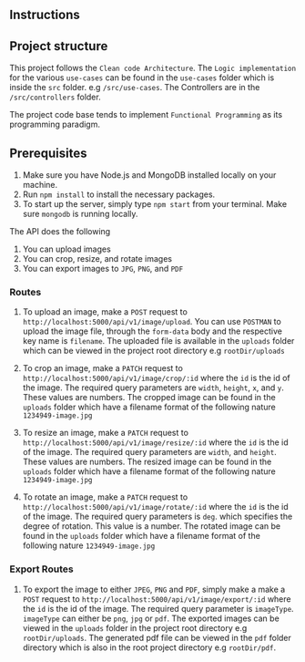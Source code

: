 ## Instructions

## Project structure

This project follows the `Clean code Architecture`.
The `Logic implementation` for the various `use-cases` can be found in the `use-cases` folder which is inside the `src` folder. e.g `/src/use-cases`.
The Controllers are in the `/src/controllers` folder.

The project code base tends to implement `Functional Programming` as its programming paradigm. 

## Prerequisites

1. Make sure you have Node.js and MongoDB installed locally on your machine.
2. Run `npm install` to install the necessary packages.
3. To start up the server, simply type `npm start` from your terminal. Make sure `mongodb` is running locally.

The API does the following

1. You can upload images
2. You can crop, resize, and rotate images
3. You can export images to `JPG`, `PNG`, and `PDF`

### Routes

1. To upload an image, make a `POST` request to `http://localhost:5000/api/v1/image/upload`.
   You can use `POSTMAN` to upload the image file, through the `form-data` body and the respective key name is `filename`.
   The uploaded file is available in the `uploads` folder which can be viewed in the project root directory e.g `rootDir/uploads`

2. To crop an image, make a `PATCH` request to `http://localhost:5000/api/v1/image/crop/:id` where the `id` is the
   id of the image. The required query parameters are `width`, `height`, `x`, and `y`. These values are numbers. The cropped image
   can be found in the `uploads` folder which have a filename format of the following nature `1234949-image.jpg`

3. To resize an image, make a `PATCH` request to `http://localhost:5000/api/v1/image/resize/:id` where the `id` is the
   id of the image. The required query parameters are `width`, and `height`. These values are numbers. The resized image
   can be found in the `uploads` folder which have a filename format of the following nature `1234949-image.jpg`

4. To rotate an image, make a `PATCH` request to `http://localhost:5000/api/v1/image/rotate/:id` where the `id` is the
   id of the image. The required query parameters is `deg`. which specifies the degree of rotation. This value is a number. The rotated image
   can be found in the `uploads` folder which have a filename format of the following nature `1234949-image.jpg`

### Export Routes

1. To export the image to either `JPEG`, `PNG` and `PDF`, simply make a make a `POST` request to `http://localhost:5000/api/v1/image/export/:id` where the `id` is the id of the image. The required query parameter is `imageType`. `imageType` can either be `png`, `jpg` or `pdf`. The exported images can be viewed in the `uploads` folder in the project root directory e.g `rootDir/uploads`. The generated pdf file can be viewed in the `pdf` folder directory which is also in the root project directory e.g `rootDir/pdf`.

